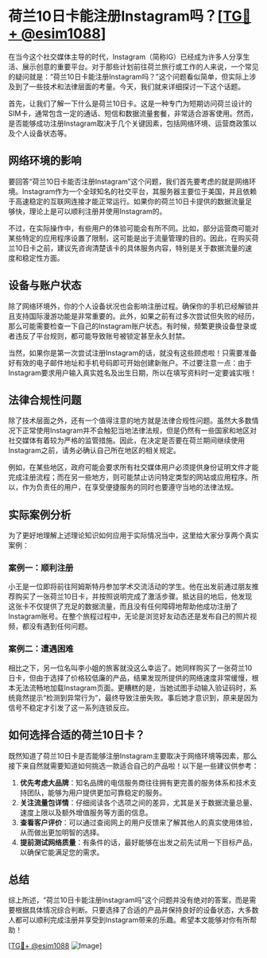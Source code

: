 # 荷兰10日卡能注册Instagram吗？[[TG💪+ @esim1088](https://t.me/s/esim1088)]

在当今这个社交媒体主导的时代，Instagram（简称IG）已经成为许多人分享生活、展示创意的重要平台。对于那些计划前往荷兰旅行或工作的人来说，一个常见的疑问就是：“荷兰10日卡能注册Instagram吗？”这个问题看似简单，但实际上涉及到了一些技术和法律层面的考量。今天，我们就来详细探讨一下这个话题。

首先，让我们了解一下什么是荷兰10日卡。这是一种专门为短期访问荷兰设计的SIM卡，通常包含一定的通话、短信和数据流量套餐，非常适合游客使用。然而，是否能够成功注册Instagram取决于几个关键因素，包括网络环境、运营商政策以及个人设备状态等。

## 网络环境的影响

要回答“荷兰10日卡能否注册Instagram”这个问题，我们首先要考虑的就是网络环境。Instagram作为一个全球知名的社交平台，其服务器主要位于美国，并且依赖于高速稳定的互联网连接才能正常运行。如果你的荷兰10日卡提供的数据流量足够快，理论上是可以顺利注册并使用Instagram的。

不过，在实际操作中，有些用户的体验可能会有所不同。比如，部分运营商可能对某些特定的应用程序设置了限制，这可能是出于流量管理的目的。因此，在购买荷兰10日卡之前，建议先咨询清楚该卡的具体服务内容，特别是关于数据流量的速度和稳定性方面。

## 设备与账户状态

除了网络环境外，你的个人设备状况也会影响注册过程。确保你的手机已经解锁并且支持国际漫游功能是非常重要的。此外，如果之前有过多次尝试但失败的经历，那么可能需要检查一下自己的Instagram账户状态。有时候，频繁更换设备登录或者违反了平台规则，都可能导致账号被锁定甚至永久封禁。

当然，如果你是第一次尝试注册Instagram的话，就没有这些顾虑啦！只需要准备好有效的电子邮件地址和手机号码即可开始创建新账户。不过要注意一点：由于Instagram要求用户输入真实姓名及出生日期，所以在填写资料时一定要诚实哦！

## 法律合规性问题

除了技术层面之外，还有一个值得注意的地方就是法律合规性问题。虽然大多数情况下正常使用Instagram并不会触犯当地法律法规，但是仍然有一些国家和地区对社交媒体有着较为严格的监管措施。因此，在决定是否要在荷兰期间继续使用Instagram之前，请务必确认自己所在地区的相关规定。

例如，在某些地区，政府可能会要求所有社交媒体用户必须提供身份证明文件才能完成注册流程；而在另一些地方，则可能禁止访问特定类型的网站或应用程序。所以，作为负责任的用户，在享受便捷服务的同时也要遵守当地的法律法规。

## 实际案例分析

为了更好地理解上述理论知识如何应用于实际情况当中，这里给大家分享两个真实案例：

### 案例一：顺利注册

小王是一位即将前往阿姆斯特丹参加学术交流活动的学生。他在出发前通过朋友推荐购买了一张荷兰10日卡，并按照说明完成了激活步骤。抵达目的地后，他发现这张卡不仅提供了充足的数据流量，而且没有任何障碍地帮助他成功注册了Instagram账号。在整个旅程过程中，无论是浏览好友动态还是发布自己的照片视频，都没有遇到任何问题。

### 案例二：遭遇困难

相比之下，另一位名叫李小姐的旅客就没这么幸运了。她同样购买了一张荷兰10日卡，但由于选择了价格较低廉的产品，结果发现所提供的网络速度非常缓慢，根本无法流畅地加载Instagram页面。更糟糕的是，当她试图手动输入验证码时，系统竟然提示“检测到异常行为”，最终导致注册失败。事后她才意识到，原来是因为信号不稳定才引发了这一系列连锁反应。

## 如何选择合适的荷兰10日卡？

既然知道了荷兰10日卡是否能够注册Instagram主要取决于网络环境等因素，那么接下来自然就需要知道如何挑选一款适合自己的产品啦！以下是一些建议供参考：

1. **优先考虑大品牌**：知名品牌的电信服务商往往拥有更完善的服务体系和技术支持团队，能够为用户提供更加可靠稳定的服务。
2. **关注流量包详情**：仔细阅读各个选项之间的差异，尤其是关于数据流量总量、速度上限以及额外增值服务等方面的信息。
3. **查看客户评价**：可以通过查阅网上的用户反馈来了解其他人的真实使用体验，从而做出更加明智的选择。
4. **提前测试网络质量**：有条件的话，最好能够在出发之前先试用一下目标产品，以确保它能满足您的需求。

## 总结

综上所述，“荷兰10日卡能注册Instagram吗”这个问题并没有绝对的答案，而是需要根据具体情况综合判断。只要选择了合适的产品并保持良好的设备状态，大多数人都可以顺利完成注册并享受到Instagram带来的乐趣。希望本文能够对你有所帮助！

[[TG💪+ @esim1088](https://t.me/s/esim1088) ![Image](https://i.postimg.cc/4NQfJmqS/Snipaste-2025-05-13-00-14-12.png)]